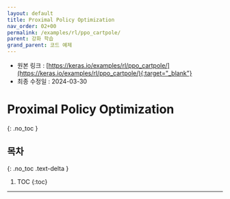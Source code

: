 ```yaml
---
layout: default
title: Proximal Policy Optimization
nav_order: 02+00
permalink: /examples/rl/ppo_cartpole/
parent: 강화 학습
grand_parent: 코드 예제
---
```


* 원본 링크 : [https://keras.io/examples/rl/ppo_cartpole/](https://keras.io/examples/rl/ppo_cartpole/){:target="_blank"}
* 최종 수정일 : 2024-03-30

# Proximal Policy Optimization
{: .no_toc }

## 목차
{: .no_toc .text-delta }

1. TOC
{:toc}

---

